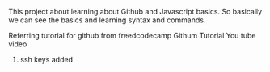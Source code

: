 This project about learning about Github and Javascript basics. So basically we can see the basics and learning syntax and commands.

Referring tutorial for github from freedcodecamp Githum Tutorial You tube video
1. ssh keys added
